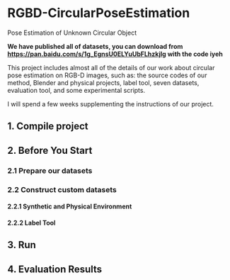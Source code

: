 # RGBD-CircularPoseEstimation
Pose Estimation of Unknown Circular Object

**We have published all of datasets, you can download from https://pan.baidu.com/s/1g_EgnsU0ELYuUbFLhzkjlg with the code iyeh**

This project includes almost all of the details of our work about circular pose estimation on RGB-D images, such as: the source codes of our method, Blender and physical projects, label tool, seven datasets, evaluation tool, and some experimental scripts.

I will spend a few weeks supplementing the instructions of our project. 

## 1. Compile project
 

## 2. Before You Start

### 2.1 Prepare our datasets

### 2.2 Construct custom datasets

#### 2.2.1 Synthetic and Physical Environment

#### 2.2.2 Label Tool 

## 3. Run

## 4. Evaluation Results

